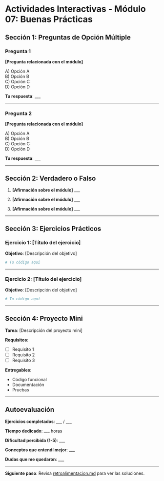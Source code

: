 # Actividades Interactivas - Módulo 07: Buenas Prácticas

## Sección 1: Preguntas de Opción Múltiple

### Pregunta 1
**[Pregunta relacionada con el módulo]**

A) Opción A  
B) Opción B  
C) Opción C  
D) Opción D

**Tu respuesta**: ___

---

### Pregunta 2
**[Pregunta relacionada con el módulo]**

A) Opción A  
B) Opción B  
C) Opción C  
D) Opción D

**Tu respuesta**: ___

---

## Sección 2: Verdadero o Falso

1. **[Afirmación sobre el módulo]** ___

2. **[Afirmación sobre el módulo]** ___

3. **[Afirmación sobre el módulo]** ___

---

## Sección 3: Ejercicios Prácticos

### Ejercicio 1: [Título del ejercicio]

**Objetivo**: [Descripción del objetivo]

```python
# Tu código aquí


```

---

### Ejercicio 2: [Título del ejercicio]

**Objetivo**: [Descripción del objetivo]

```python
# Tu código aquí


```

---

## Sección 4: Proyecto Mini

**Tarea**: [Descripción del proyecto mini]

**Requisitos**:
- [ ] Requisito 1
- [ ] Requisito 2
- [ ] Requisito 3

**Entregables**:
- Código funcional
- Documentación
- Pruebas

---

## Autoevaluación

**Ejercicios completados**: ___ / ___

**Tiempo dedicado**: ___ horas

**Dificultad percibida (1-5)**: ___

**Conceptos que entendí mejor**: ___

**Dudas que me quedaron**: ___

---

**Siguiente paso**: Revisa [retroalimentacion.md](retroalimentacion.md) para ver las soluciones.
